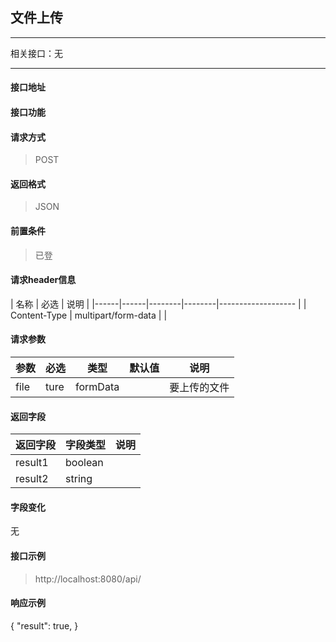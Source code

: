 ## 文件上传
-----------
相关接口：无
****
#### 接口地址
> 
 
#### 接口功能
> 

#### 请求方式
> POST

#### 返回格式
> JSON

#### 前置条件
>已登

#### 请求header信息
| 名称 | 必选  | 说明                                 |
|------|------|--------|--------|------------------- |
| Content-Type | multipart/form-data |                          |

#### 请求参数
| 参数 | 必选 | 类型   | 默认值 | 说明                                    |
|------|------|--------|--------|-----------------------------------------|
| file | ture | formData |     | 要上传的文件                           |

#### 返回字段
| 返回字段 | 字段类型 | 说明                             |
|----------|----------|----------------------------------|
| result1  | boolean  |                                  |
| result2  | string   |                                  |

#### 字段变化
无

#### 接口示例
> http://localhost:8080/api/

#### 响应示例
{
  "result": true,
}
